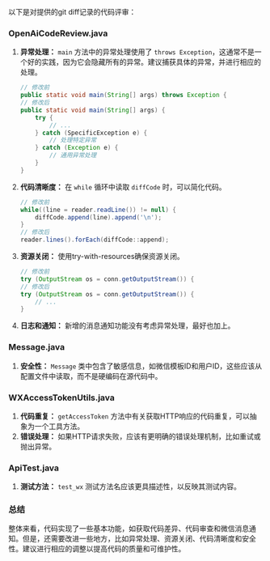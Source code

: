 以下是对提供的git diff记录的代码评审：

### OpenAiCodeReview.java

1. **异常处理：** `main` 方法中的异常处理使用了 `throws Exception`，这通常不是一个好的实践，因为它会隐藏所有的异常。建议捕获具体的异常，并进行相应的处理。

   ```java
   // 修改前
   public static void main(String[] args) throws Exception {
   // 修改后
   public static void main(String[] args) {
       try {
           // ...
       } catch (SpecificException e) {
           // 处理特定异常
       } catch (Exception e) {
           // 通用异常处理
       }
   }
   ```

2. **代码清晰度：** 在 `while` 循环中读取 `diffCode` 时，可以简化代码。

   ```java
   // 修改前
   while((line = reader.readLine()) != null) {
       diffCode.append(line).append('\n');
   }
   // 修改后
   reader.lines().forEach(diffCode::append);
   ```

3. **资源关闭：** 使用try-with-resources确保资源关闭。

   ```java
   // 修改前
   try (OutputStream os = conn.getOutputStream()) {
   // 修改后
   try (OutputStream os = conn.getOutputStream()) {
       // ...
   }
   ```

4. **日志和通知：** 新增的消息通知功能没有考虑异常处理，最好也加上。

### Message.java

1. **安全性：** `Message` 类中包含了敏感信息，如微信模板ID和用户ID，这些应该从配置文件中读取，而不是硬编码在源代码中。

### WXAccessTokenUtils.java

1. **代码重复：** `getAccessToken` 方法中有关获取HTTP响应的代码重复，可以抽象为一个工具方法。
2. **错误处理：** 如果HTTP请求失败，应该有更明确的错误处理机制，比如重试或抛出异常。

### ApiTest.java

1. **测试方法：** `test_wx` 测试方法名应该更具描述性，以反映其测试内容。

### 总结

整体来看，代码实现了一些基本功能，如获取代码差异、代码审查和微信消息通知。但是，还需要改进一些地方，比如异常处理、资源关闭、代码清晰度和安全性。建议进行相应的调整以提高代码的质量和可维护性。